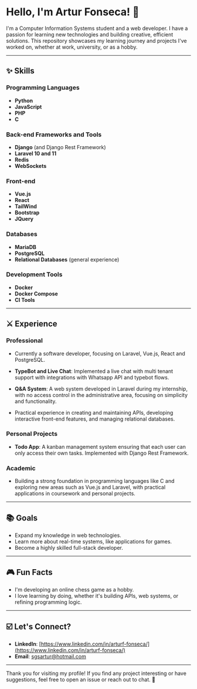 # Hello, I'm Artur Fonseca! 👋

I'm a Computer Information Systems student and a web developer. I have a passion for learning new technologies and building creative, efficient solutions. This repository showcases my learning journey and projects I've worked on, whether at work, university, or as a hobby.

---

## ✨ Skills

### Programming Languages
- **Python**
- **JavaScript**
- **PHP**
- **C**

### Back-end Frameworks and Tools
- **Django** (and Django Rest Framework)
- **Laravel 10 and 11**
- **Redis**
- **WebSockets**

### Front-end
- **Vue.js**
- **React**
- **TailWind**
- **Bootstrap**
- **JQuery**

### Databases
- **MariaDB**
- **PostgreSQL**
- **Relational Databases** (general experience)

### Development Tools
- **Docker**
- **Docker Compose**
- **CI Tools**

---

## ⚔️ Experience

### Professional
- Currently a software developer, focusing on Laravel, Vue.js, React and PostgreSQL.

- **TypeBot and Live Chat**: Implemented a live chat with multi tenant support with integrations with Whatsapp API and typebot flows.
  
- **Q&A System**: A web system developed in Laravel during my internship, with no access control in the administrative area, focusing on simplicity and functionality.
- Practical experience in creating and maintaining APIs, developing interactive front-end features, and managing relational databases.

### Personal Projects
- **Todo App**: A kanban management system ensuring that each user can only access their own tasks. Implemented with Django Rest Framework.

### Academic
- Building a strong foundation in programming languages like C and exploring new areas such as Vue.js and Laravel, with practical applications in coursework and personal projects.

---

## 📚 Goals
- Expand my knowledge in web technologies.
- Learn more about real-time systems, like applications for games.
- Become a highly skilled full-stack developer.

---

## 🎮 Fun Facts
- I'm developing an online chess game as a hobby.
- I love learning by doing, whether it's building APIs, web systems, or refining programming logic.
  
---

## ☑️ Let's Connect?
- **LinkedIn**: [https://www.linkedin.com/in/arturf-fonseca/](https://www.linkedin.com/in/arturf-fonseca/)
- **Email**: [sgsartur@hotmail.com](sgsartur@hotmail.com)

---

Thank you for visiting my profile! If you find any project interesting or have suggestions, feel free to open an issue or reach out to chat. 🚀
